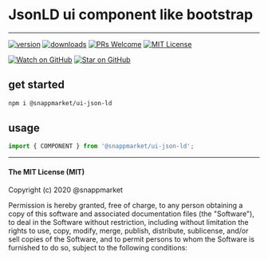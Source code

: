 # JsonLD ui component like bootstrap
----

[![version](https://img.shields.io/npm/v/@snappmarket/ui-json-ld.svg?style=flat-square)](https://www.npmjs.com/package/@snappmarket/ui-json-ld)
[![downloads](https://img.shields.io/npm/dm/@snappmarket/ui-json-ld.svg?style=flat-square)](http://www.npmtrends.com/@snappmarket/ui-json-ld)
[![PRs Welcome](https://img.shields.io/badge/PRs-welcome-brightgreen.svg?style=flat-square)](http://makeapullrequest.com)
[![MIT License](https://img.shields.io/npm/l/@snappmarket/ui-json-ld.svg?style=flat-square)](https://github.com/snappmarket/frontend-toolbox/tree/master/packages/useDidUpdateEffect/blob/master/LICENSE.md)

[![Watch on GitHub](https://img.shields.io/github/watchers/snappmarket/frontend-toolbox.svg?style=social)](https://github.com/snappmarket/frontend-toolbox/watchers)
[![Star on GitHub](https://img.shields.io/github/stars/snappmarket/frontend-toolbox.svg?style=social)](https://github.com/snappmarket/frontend-toolbox/stargazers)

## get started
```bash 
npm i @snappmarket/ui-json-ld
```


## usage
```javascript
import { COMPONENT } from '@snappmarket/ui-json-ld';
```


---
#### The MIT License (MIT)

Copyright (c) 2020 @snappmarket

Permission is hereby granted, free of charge, to any person obtaining a copy
of this software and associated documentation files (the "Software"), to deal
in the Software without restriction, including without limitation the rights
to use, copy, modify, merge, publish, distribute, sublicense, and/or sell
copies of the Software, and to permit persons to whom the Software is
furnished to do so, subject to the following conditions:
